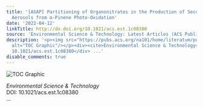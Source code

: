 ```yaml
---
title: '[ASAP] Partitioning of Organonitrates in the Production of Secondary Organic
  Aerosols from α‑Pinene Photo-Oxidation'
date: '2022-04-12'
linkTitle: http://dx.doi.org/10.1021/acs.est.1c08380
source: 'Environmental Science & Technology: Latest Articles (ACS Publications)'
description: '<p><img src="https://pubs.acs.org/na101/home/literatum/publisher/achs/journals/content/esthag/0/esthag.ahead-of-print/acs.est.1c08380/20220412/images/medium/es1c08380_0007.gif"
  alt="TOC Graphic"/></p><div><cite>Environmental Science & Technology</cite></div><div>DOI:
  10.1021/acs.est.1c08380</div> ...'
disable_comments: true
---
```

<p><img src="https://pubs.acs.org/na101/home/literatum/publisher/achs/journals/content/esthag/0/esthag.ahead-of-print/acs.est.1c08380/20220412/images/medium/es1c08380_0007.gif" alt="TOC Graphic"/></p><div><cite>Environmental Science & Technology</cite></div><div>DOI: 10.1021/acs.est.1c08380</div> ...
